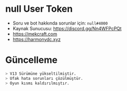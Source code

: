 # null User Token


- Soru ve bot hakkında sorunlar için:  `null#4000`
- Kaynak Sunucusu: https://discord.gg/Nn4WFPcPQt
- https://mekcraft.com
- https://harmonydc.xyz



# Güncelleme

```bash
> V13 Sürümüne yükseltilmiştir.
> Ufak hata sorunları çözülmüştür.
> Oyun kısmı kaldırılmıştır.
```
